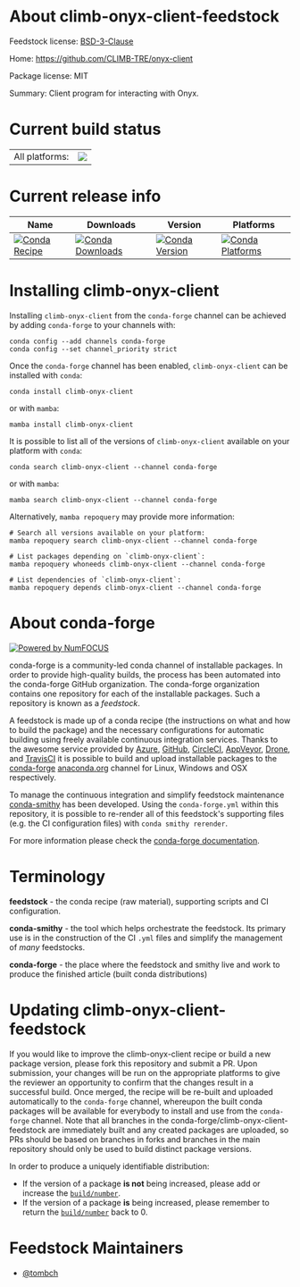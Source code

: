 About climb-onyx-client-feedstock
=================================

Feedstock license: [BSD-3-Clause](https://github.com/conda-forge/climb-onyx-client-feedstock/blob/main/LICENSE.txt)

Home: https://github.com/CLIMB-TRE/onyx-client

Package license: MIT

Summary: Client program for interacting with Onyx.

Current build status
====================


<table><tr><td>All platforms:</td>
    <td>
      <a href="https://dev.azure.com/conda-forge/feedstock-builds/_build/latest?definitionId=21623&branchName=main">
        <img src="https://dev.azure.com/conda-forge/feedstock-builds/_apis/build/status/climb-onyx-client-feedstock?branchName=main">
      </a>
    </td>
  </tr>
</table>

Current release info
====================

| Name | Downloads | Version | Platforms |
| --- | --- | --- | --- |
| [![Conda Recipe](https://img.shields.io/badge/recipe-climb--onyx--client-green.svg)](https://anaconda.org/conda-forge/climb-onyx-client) | [![Conda Downloads](https://img.shields.io/conda/dn/conda-forge/climb-onyx-client.svg)](https://anaconda.org/conda-forge/climb-onyx-client) | [![Conda Version](https://img.shields.io/conda/vn/conda-forge/climb-onyx-client.svg)](https://anaconda.org/conda-forge/climb-onyx-client) | [![Conda Platforms](https://img.shields.io/conda/pn/conda-forge/climb-onyx-client.svg)](https://anaconda.org/conda-forge/climb-onyx-client) |

Installing climb-onyx-client
============================

Installing `climb-onyx-client` from the `conda-forge` channel can be achieved by adding `conda-forge` to your channels with:

```
conda config --add channels conda-forge
conda config --set channel_priority strict
```

Once the `conda-forge` channel has been enabled, `climb-onyx-client` can be installed with `conda`:

```
conda install climb-onyx-client
```

or with `mamba`:

```
mamba install climb-onyx-client
```

It is possible to list all of the versions of `climb-onyx-client` available on your platform with `conda`:

```
conda search climb-onyx-client --channel conda-forge
```

or with `mamba`:

```
mamba search climb-onyx-client --channel conda-forge
```

Alternatively, `mamba repoquery` may provide more information:

```
# Search all versions available on your platform:
mamba repoquery search climb-onyx-client --channel conda-forge

# List packages depending on `climb-onyx-client`:
mamba repoquery whoneeds climb-onyx-client --channel conda-forge

# List dependencies of `climb-onyx-client`:
mamba repoquery depends climb-onyx-client --channel conda-forge
```


About conda-forge
=================

[![Powered by
NumFOCUS](https://img.shields.io/badge/powered%20by-NumFOCUS-orange.svg?style=flat&colorA=E1523D&colorB=007D8A)](https://numfocus.org)

conda-forge is a community-led conda channel of installable packages.
In order to provide high-quality builds, the process has been automated into the
conda-forge GitHub organization. The conda-forge organization contains one repository
for each of the installable packages. Such a repository is known as a *feedstock*.

A feedstock is made up of a conda recipe (the instructions on what and how to build
the package) and the necessary configurations for automatic building using freely
available continuous integration services. Thanks to the awesome service provided by
[Azure](https://azure.microsoft.com/en-us/services/devops/), [GitHub](https://github.com/),
[CircleCI](https://circleci.com/), [AppVeyor](https://www.appveyor.com/),
[Drone](https://cloud.drone.io/welcome), and [TravisCI](https://travis-ci.com/)
it is possible to build and upload installable packages to the
[conda-forge](https://anaconda.org/conda-forge) [anaconda.org](https://anaconda.org/)
channel for Linux, Windows and OSX respectively.

To manage the continuous integration and simplify feedstock maintenance
[conda-smithy](https://github.com/conda-forge/conda-smithy) has been developed.
Using the ``conda-forge.yml`` within this repository, it is possible to re-render all of
this feedstock's supporting files (e.g. the CI configuration files) with ``conda smithy rerender``.

For more information please check the [conda-forge documentation](https://conda-forge.org/docs/).

Terminology
===========

**feedstock** - the conda recipe (raw material), supporting scripts and CI configuration.

**conda-smithy** - the tool which helps orchestrate the feedstock.
                   Its primary use is in the construction of the CI ``.yml`` files
                   and simplify the management of *many* feedstocks.

**conda-forge** - the place where the feedstock and smithy live and work to
                  produce the finished article (built conda distributions)


Updating climb-onyx-client-feedstock
====================================

If you would like to improve the climb-onyx-client recipe or build a new
package version, please fork this repository and submit a PR. Upon submission,
your changes will be run on the appropriate platforms to give the reviewer an
opportunity to confirm that the changes result in a successful build. Once
merged, the recipe will be re-built and uploaded automatically to the
`conda-forge` channel, whereupon the built conda packages will be available for
everybody to install and use from the `conda-forge` channel.
Note that all branches in the conda-forge/climb-onyx-client-feedstock are
immediately built and any created packages are uploaded, so PRs should be based
on branches in forks and branches in the main repository should only be used to
build distinct package versions.

In order to produce a uniquely identifiable distribution:
 * If the version of a package **is not** being increased, please add or increase
   the [``build/number``](https://docs.conda.io/projects/conda-build/en/latest/resources/define-metadata.html#build-number-and-string).
 * If the version of a package **is** being increased, please remember to return
   the [``build/number``](https://docs.conda.io/projects/conda-build/en/latest/resources/define-metadata.html#build-number-and-string)
   back to 0.

Feedstock Maintainers
=====================

* [@tombch](https://github.com/tombch/)

